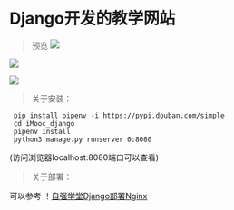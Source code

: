 # Django开发的教学网站
> 预览
![](https://s1.ax1x.com/2018/01/28/pvXTG8.md.png)

![](https://s1.ax1x.com/2018/01/28/pvXHxg.md.png)

![](https://s1.ax1x.com/2018/01/28/pvX7RS.png)
> 关于安装：

```shell
 pip install pipenv -i https://pypi.douban.com/simple
 cd iMooc_django
 pipenv install
 python3 manage.py runserver 0:8080
```
(访问浏览器localhost:8080端口可以查看)

> 关于部署：

可以参考 ！[自强学堂Django部署Nginx](https://code.ziqiangxuetang.com/django/django-nginx-deploy.html)
